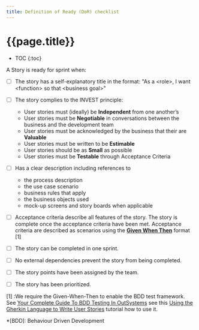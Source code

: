 ```yaml
---
title: Definition of Ready (DoR) checklist
---
```


# {{page.title}}

* TOC
{:toc}

A Story is ready for sprint when:

* [ ] The story has a self-explanatory title in the format: "As a \<role\>, I want \<function\> so that \<business goal\>"
* [ ] The story complies to the INVEST principle:
    * User stories must (ideally) be **Independent** from one another’s
    * User stories must be **Negotiable** in conversations between the business and the development team
    * User stories must be acknowledged by the business that their are **Valuable**
    * User stories must be written to be **Estimable**
    * User stories should be as **Small** as possible
    * User stories must be **Testable** through Acceptance Criteria

* [ ] Has a clear description including references to
    * the process description
    * the use case scenario
    * business rules that apply
    * the business objects used
    * mock-up screens and story boards when applicable
* [ ] Acceptance criteria describe all features of the story. The story is complete once the acceptance criteria have been met. Acceptance criteria are described as scenarios using the **[Given When Then]** format [1]
* [ ] The story can be completed in one sprint.
* [ ] No external dependencies prevent the story from being completed.
* [ ] The story points have been assigned by the team.
* [ ] The story has been prioritized.

[1] :We require the Given-When-Then to enable the BDD test framework. See [Your Complete Guide To BDD Testing In OutSystems] see this [Using the Gherkin Language to Write User Stories] tutorial how to use it.

[Given When Then]: https://www.agilealliance.org/glossary/given-when-then/
[Your Complete Guide To BDD Testing In OutSystems]: https://www.outsystems.com/blog/posts/bdd-testing/
[Using the Gherkin Language to Write User Stories]: https://youtu.be/KP0vpVLatMc

*[BDD]: Behaviour Driven Development
